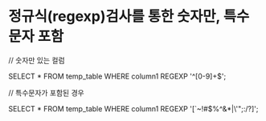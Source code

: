 # 정규식(regexp)검사를 통한 숫자만, 특수문자 포함

// 숫자만 있는 컬럼

SELECT * FROM temp_table WHERE column1 REGEXP '^[0-9]+$';

// 특수문자가 포함된 경우

SELECT * FROM temp_table WHERE column1 REGEXP '[`~!#$%^&*|\\\'\";:\/?]';
